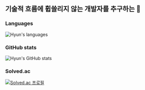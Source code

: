 ## 기술적 흐름에 휩쓸리지 않는 개발자를 추구하는  👋

<!--
**Hyun7en/Hyun7en** is a ✨ _special_ ✨ repository because its `README.md` (this file) appears on your GitHub profile.

Here are some ideas to get you started:

- 🔭 I’m currently working on ...
- 🌱 I’m currently learning ...
- 👯 I’m looking to collaborate on ...
- 🤔 I’m looking for help with ...
- 💬 Ask me about ...
- 📫 How to reach me: ...
- 😄 Pronouns: ...
- ⚡ Fun fact: ...
-->

### Languages
![Hyun's languages](https://github-readme-stats.vercel.app/api/top-langs/?username=Hyun7en&layout=compact)

### GitHub stats
![Hyun's GitHub stats](https://github-readme-stats.vercel.app/api?username=Hyun7en&show_icons=true&theme=radical)

### Solved.ac
[![Solved.ac
프로필](http://mazassumnida.wtf/api/v2/generate_badge?boj=Tailstar73)](https://solved.ac/Tailstar73)
